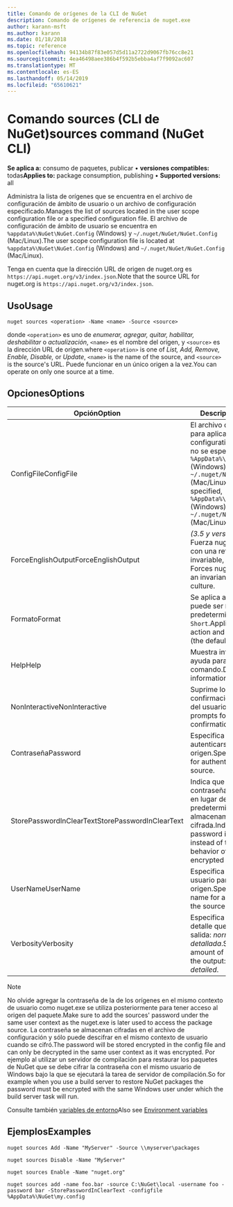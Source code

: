 ```yaml
---
title: Comando de orígenes de la CLI de NuGet
description: Comando de orígenes de referencia de nuget.exe
author: karann-msft
ms.author: karann
ms.date: 01/18/2018
ms.topic: reference
ms.openlocfilehash: 94134b87f83e057d5d11a2722d9067fb76cc8e21
ms.sourcegitcommit: 4ea46498aee386b4f592b5ebba4af7f9092ac607
ms.translationtype: MT
ms.contentlocale: es-ES
ms.lasthandoff: 05/14/2019
ms.locfileid: "65610621"
---
```

# <a name="sources-command-nuget-cli"></a><span data-ttu-id="b76a6-103">Comando sources (CLI de NuGet)</span><span class="sxs-lookup"><span data-stu-id="b76a6-103">sources command (NuGet CLI)</span></span>

<span data-ttu-id="b76a6-104">**Se aplica a:** consumo de paquetes, publicar &bullet; **versiones compatibles:** todas</span><span class="sxs-lookup"><span data-stu-id="b76a6-104">**Applies to:** package consumption, publishing &bullet; **Supported versions:** all</span></span>

<span data-ttu-id="b76a6-105">Administra la lista de orígenes que se encuentra en el archivo de configuración de ámbito de usuario o un archivo de configuración especificado.</span><span class="sxs-lookup"><span data-stu-id="b76a6-105">Manages the list of sources located in the user scope configuration file or a specified configuration file.</span></span> <span data-ttu-id="b76a6-106">El archivo de configuración de ámbito de usuario se encuentra en `%appdata%\NuGet\NuGet.Config` (Windows) y `~/.nuget/NuGet/NuGet.Config` (Mac/Linux).</span><span class="sxs-lookup"><span data-stu-id="b76a6-106">The user scope configuration file is located at `%appdata%\NuGet\NuGet.Config` (Windows) and `~/.nuget/NuGet/NuGet.Config` (Mac/Linux).</span></span>

<span data-ttu-id="b76a6-107">Tenga en cuenta que la dirección URL de origen de nuget.org es `https://api.nuget.org/v3/index.json`.</span><span class="sxs-lookup"><span data-stu-id="b76a6-107">Note that the source URL for nuget.org is `https://api.nuget.org/v3/index.json`.</span></span>

## <a name="usage"></a><span data-ttu-id="b76a6-108">Uso</span><span class="sxs-lookup"><span data-stu-id="b76a6-108">Usage</span></span>

```cli
nuget sources <operation> -Name <name> -Source <source>
```

<span data-ttu-id="b76a6-109">donde `<operation>` es uno de *enumerar, agregar, quitar, habilitar, deshabilitar* o *actualización*, `<name>` es el nombre del origen, y `<source>` es la dirección URL de origen.</span><span class="sxs-lookup"><span data-stu-id="b76a6-109">where `<operation>` is one of *List, Add, Remove, Enable, Disable,* or *Update*, `<name>` is the name of the source, and `<source>` is the source's URL.</span></span> <span data-ttu-id="b76a6-110">Puede funcionar en un único origen a la vez.</span><span class="sxs-lookup"><span data-stu-id="b76a6-110">You can operate on only one source at a time.</span></span>

## <a name="options"></a><span data-ttu-id="b76a6-111">Opciones</span><span class="sxs-lookup"><span data-stu-id="b76a6-111">Options</span></span>

| <span data-ttu-id="b76a6-112">Opción</span><span class="sxs-lookup"><span data-stu-id="b76a6-112">Option</span></span> | <span data-ttu-id="b76a6-113">Descripción</span><span class="sxs-lookup"><span data-stu-id="b76a6-113">Description</span></span> |
| --- | --- |
| <span data-ttu-id="b76a6-114">ConfigFile</span><span class="sxs-lookup"><span data-stu-id="b76a6-114">ConfigFile</span></span> | <span data-ttu-id="b76a6-115">El archivo de configuración para aplicar.</span><span class="sxs-lookup"><span data-stu-id="b76a6-115">The NuGet configuration file to apply.</span></span> <span data-ttu-id="b76a6-116">Si no se especifica, `%AppData%\NuGet\NuGet.Config` (Windows) o `~/.nuget/NuGet/NuGet.Config` (Mac/Linux) se utiliza.</span><span class="sxs-lookup"><span data-stu-id="b76a6-116">If not specified, `%AppData%\NuGet\NuGet.Config` (Windows) or `~/.nuget/NuGet/NuGet.Config` (Mac/Linux) is used.</span></span>|
| <span data-ttu-id="b76a6-117">ForceEnglishOutput</span><span class="sxs-lookup"><span data-stu-id="b76a6-117">ForceEnglishOutput</span></span> | <span data-ttu-id="b76a6-118">*(3.5 y versiones posteriores)*  Fuerza nuget.exe se ejecute con una referencia cultural invariable, en inglés.</span><span class="sxs-lookup"><span data-stu-id="b76a6-118">*(3.5+)* Forces nuget.exe to run using an invariant, English-based culture.</span></span> |
| <span data-ttu-id="b76a6-119">Formato</span><span class="sxs-lookup"><span data-stu-id="b76a6-119">Format</span></span> | <span data-ttu-id="b76a6-120">Se aplica a la `list` acción y puede ser `Detailed` (valor predeterminado) o `Short`.</span><span class="sxs-lookup"><span data-stu-id="b76a6-120">Applies to the `list` action and can be `Detailed` (the default) or `Short`.</span></span> |
| <span data-ttu-id="b76a6-121">Help</span><span class="sxs-lookup"><span data-stu-id="b76a6-121">Help</span></span> | <span data-ttu-id="b76a6-122">Muestra información de ayuda para el comando.</span><span class="sxs-lookup"><span data-stu-id="b76a6-122">Displays help information for the command.</span></span> |
| <span data-ttu-id="b76a6-123">NonInteractive</span><span class="sxs-lookup"><span data-stu-id="b76a6-123">NonInteractive</span></span> | <span data-ttu-id="b76a6-124">Suprime los mensajes para confirmaciones o intervención del usuario.</span><span class="sxs-lookup"><span data-stu-id="b76a6-124">Suppresses prompts for user input or confirmations.</span></span> |
| <span data-ttu-id="b76a6-125">Contraseña</span><span class="sxs-lookup"><span data-stu-id="b76a6-125">Password</span></span> | <span data-ttu-id="b76a6-126">Especifica la contraseña para autenticarse con el origen.</span><span class="sxs-lookup"><span data-stu-id="b76a6-126">Specifies the password for authenticating with the source.</span></span> |
| <span data-ttu-id="b76a6-127">StorePasswordInClearText</span><span class="sxs-lookup"><span data-stu-id="b76a6-127">StorePasswordInClearText</span></span> | <span data-ttu-id="b76a6-128">Indica que se almacene la contraseña en texto sin cifrar en lugar del comportamiento predeterminado de almacenamiento de forma cifrada.</span><span class="sxs-lookup"><span data-stu-id="b76a6-128">Indicates to store the password in unencrypted text instead of the default behavior of storing an encrypted form.</span></span> |
| <span data-ttu-id="b76a6-129">UserName</span><span class="sxs-lookup"><span data-stu-id="b76a6-129">UserName</span></span> | <span data-ttu-id="b76a6-130">Especifica el nombre de usuario para autenticar con el origen.</span><span class="sxs-lookup"><span data-stu-id="b76a6-130">Specifies the user name for authenticating with the source.</span></span> |
| <span data-ttu-id="b76a6-131">Verbosity</span><span class="sxs-lookup"><span data-stu-id="b76a6-131">Verbosity</span></span> | <span data-ttu-id="b76a6-132">Especifica la cantidad de detalle que se muestra en la salida: *normal*, *quiet*, *detallada*.</span><span class="sxs-lookup"><span data-stu-id="b76a6-132">Specifies the amount of detail displayed in the output: *normal*, *quiet*, *detailed*.</span></span> |

> [!Note]
> <span data-ttu-id="b76a6-133">No olvide agregar la contraseña de la de los orígenes en el mismo contexto de usuario como nuget.exe se utiliza posteriormente para tener acceso al origen del paquete.</span><span class="sxs-lookup"><span data-stu-id="b76a6-133">Make sure to add the sources' password under the same user context as the nuget.exe is later used to access the package source.</span></span> <span data-ttu-id="b76a6-134">La contraseña se almacenan cifradas en el archivo de configuración y sólo puede descifrar en el mismo contexto de usuario cuando se cifró.</span><span class="sxs-lookup"><span data-stu-id="b76a6-134">The password will be stored encrypted in the config file and can only be decrypted in the same user context as it was encrypted.</span></span> <span data-ttu-id="b76a6-135">Por ejemplo al utilizar un servidor de compilación para restaurar los paquetes de NuGet que se debe cifrar la contraseña con el mismo usuario de Windows bajo la que se ejecutará la tarea de servidor de compilación.</span><span class="sxs-lookup"><span data-stu-id="b76a6-135">So for example when you use a build server to restore NuGet packages the password must be encrypted with the same Windows user under which  the build server task will run.</span></span>

<span data-ttu-id="b76a6-136">Consulte también [variables de entorno](cli-ref-environment-variables.md)</span><span class="sxs-lookup"><span data-stu-id="b76a6-136">Also see [Environment variables](cli-ref-environment-variables.md)</span></span>

## <a name="examples"></a><span data-ttu-id="b76a6-137">Ejemplos</span><span class="sxs-lookup"><span data-stu-id="b76a6-137">Examples</span></span>

```cli
nuget sources Add -Name "MyServer" -Source \\myserver\packages

nuget sources Disable -Name "MyServer"

nuget sources Enable -Name "nuget.org"

nuget sources add -name foo.bar -source C:\NuGet\local -username foo -password bar -StorePasswordInClearText -configfile %AppData%\NuGet\my.config
```
